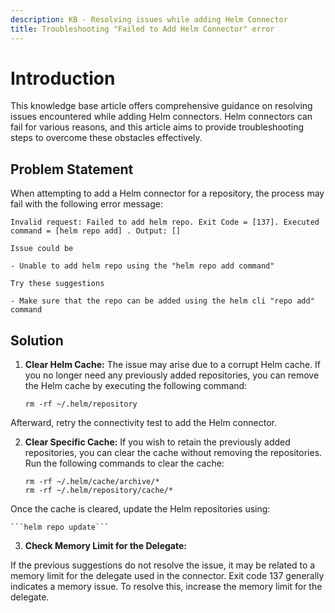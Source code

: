 ```yaml
---
description: KB - Resolving issues while adding Helm Connector
title: Troubleshooting "Failed to Add Helm Connector" error
---
```

# Introduction

This knowledge base article offers comprehensive guidance on resolving issues encountered while adding Helm connectors. Helm connectors can fail for various reasons, and this article aims to provide troubleshooting steps to overcome these obstacles effectively.


## Problem Statement

When attempting to add a Helm connector for a repository, the process may fail with the following error message:

```
Invalid request: Failed to add helm repo. Exit Code = [137]. Executed command = [helm repo add] . Output: []

Issue could be

- Unable to add helm repo using the "helm repo add command"

Try these suggestions

- Make sure that the repo can be added using the helm cli "repo add" command
```
## Solution

1. **Clear Helm Cache:**
The issue may arise due to a corrupt Helm cache. If you no longer need any previously added repositories, you can remove the Helm cache by executing the following command:

    ```rm -rf ~/.helm/repository ```

Afterward, retry the connectivity test to add the Helm connector.

2.  **Clear Specific Cache:**
If you wish to retain the previously added repositories, you can clear the cache without removing the repositories. Run the following commands to clear the cache:
 
    ```
    rm -rf ~/.helm/cache/archive/*
    rm -rf ~/.helm/repository/cache/*
    ```
 
Once the cache is cleared, update the Helm repositories using:
 
    ```helm repo update```

3. **Check Memory Limit for the Delegate:**

If the previous suggestions do not resolve the issue, it may be related to a memory limit for the delegate used in the connector. Exit code 137 generally indicates a memory issue. To resolve this, increase the memory limit for the delegate.

